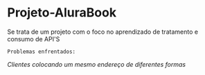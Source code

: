 # Projeto-AluraBook

Se trata de um projeto com o foco no aprendizado de tratamento e consumo de API'S

`Problemas enfrentados:`

*Clientes colocando um mesmo endereço de diferentes formas*
